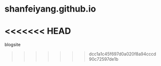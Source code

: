 # shanfeiyang.github.io
<<<<<<< HEAD
=======
blogsite
>>>>>>> dcc1a1c45f697d0a020f8a94cccd90c72597de1b
